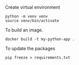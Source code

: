 Create virtual environment
```
python -m venv venv
source venv/bin/activate
```


To build an image.
```
docker build -t my-python-app .
```

To update the packages
```
pip freeze > requirements.txt
```